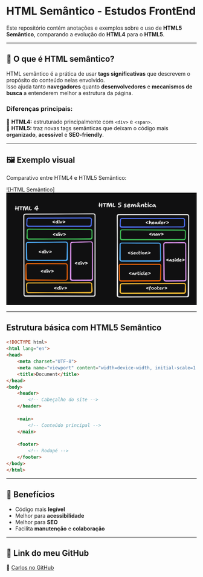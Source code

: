 # HTML Semântico - Estudos FrontEnd

Este repositório contém anotações e exemplos sobre o uso de **HTML5
Semântico**, comparando a evolução do **HTML4** para o **HTML5**.

------------------------------------------------------------------------

## 📖 O que é HTML semântico?

HTML semântico é a prática de usar **tags significativas** que descrevem
o propósito do conteúdo nelas envolvido.\
Isso ajuda tanto **navegadores** quanto **desenvolvedores** e
**mecanismos de busca** a entenderem melhor a estrutura da página.

### Diferenças principais:

🔹 **HTML4:** estruturado principalmente com `<div>` e `<span>`.\
🔹 **HTML5:** traz novas tags semânticas que deixam o código mais
**organizado**, **acessível** e **SEO-friendly**.

------------------------------------------------------------------------

## 🖼️ Exemplo visual

Comparativo entre HTML4 e HTML5 Semântico:

![HTML Semântico]<img src="HTML5.png"/>

------------------------------------------------------------------------

## Estrutura básica com HTML5 Semântico

``` html
<!DOCTYPE html>
<html lang="en">
<head>
    <meta charset="UTF-8">
    <meta name="viewport" content="width=device-width, initial-scale=1.0">
    <title>Document</title>
</head>
<body>
    <header>
        <!-- Cabeçalho do site -->
    </header>

    <main>
        <!-- Conteúdo principal -->
    </main>

    <footer>
        <!-- Rodapé -->
    </footer>
</body>
</html>
```

------------------------------------------------------------------------

## 🚀 Benefícios

-   Código mais **legível**
-   Melhor para **acessibilidade**
-   Melhor para **SEO**
-   Facilita **manutenção** e **colaboração**

------------------------------------------------------------------------

## 📌 Link do meu GitHub

🔗 [Carlos no GitHub](https://github.com/Carloscb124)
